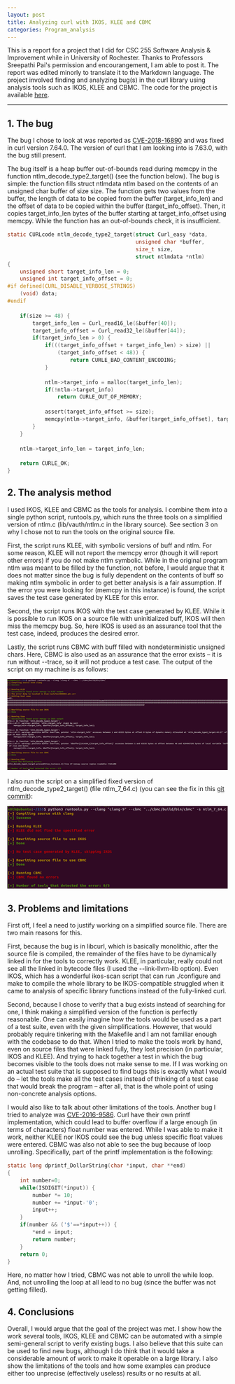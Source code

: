 ```yaml
---
layout: post
title: Analyzing curl with IKOS, KLEE and CBMC
categories: Program_analysis
---
```


This is a report for a project that I did for CSC 255 Software Analysis & Improvement while in University of Rochester. Thanks to Professors Sreepathi Pai's permission and encourangement, I am able to post it. The report was edited minorly to translate it to the Markdown language.
The project involved finding and analyzing bug(s) in the curl library using analysis tools such as IKOS, KLEE and CBMC. The code for the project is available [here](https://github.com/x0th/analyzing-curl).

---
## 1. **The bug**

The bug I chose to look at was reported as [CVE-2018-16890](https://curl.se/docs/CVE-2018-16890.html) and was fixed in curl version 7.64.0. The version of curl that I am looking into is 7.63.0, with the bug still present.

The bug itself is a heap buffer out-of-bounds read during memcpy in the function ntlm_decode_type2_target() (see the function below). The bug is simple: the function fills struct ntlmdata ntlm based on the contents of an unsigned char buffer of size size. The function gets two values from the buffer, the length of data to be copied from the buffer (target_info_len) and the offset of data to be copied within the buffer (target_info_offset). Then, it copies target_info_len bytes of the buffer starting at target_info_offset using memcpy. While the function has an out-of-bounds check, it is insufficient.

```c
static CURLcode ntlm_decode_type2_target(struct Curl_easy *data,
										 unsigned char *buffer,
										 size_t size,
										 struct ntlmdata *ntlm)
{
	unsigned short target_info_len = 0;
	unsigned int target_info_offset = 0;
#if defined(CURL_DISABLE_VERBOSE_STRINGS)
	(void) data;
#endif

	if(size >= 48) {
		target_info_len = Curl_read16_le(&buffer[40]);
		target_info_offset = Curl_read32_le(&buffer[44]);
		if(target_info_len > 0) {
			if(((target_info_offset + target_info_len) > size) ||
				(target_info_offset < 48)) {
					return CURLE_BAD_CONTENT_ENCODING;
			}

			ntlm->target_info = malloc(target_info_len);
			if(!ntlm->target_info)
				return CURLE_OUT_OF_MEMORY;

			assert(target_info_offset >= size);
			memcpy(ntlm->target_info, &buffer[target_info_offset], target_info_len);
		}
	}

	ntlm->target_info_len = target_info_len;

	return CURLE_OK;
}
```

## 2. **The analysis method**

I used IKOS, KLEE and CBMC as the tools for analysis. I combine them into a single python script, runtools.py, which runs the three tools on a simplified version of ntlm.c (lib/vauth/ntlm.c in the library source). See section 3 on why I chose not to run the tools on the original source file.

First, the script runs KLEE, with symbolic versions of buff and ntlm. For some reason, KLEE will not report the memcpy error (though it will report other errors) if you do not make ntlm symbolic. While in the original program ntlm was meant to be filled by the function, not before, I would argue that it does not matter since the bug is fully dependent on the contents of buff so making ntlm symbolic in order to get better analysis is a fair assumption. If the error you were looking for (memcpy in this instance) is found, the script saves the test case generated by KLEE for this error.

Second, the script runs IKOS with the test case generated by KLEE. While it is possible to run IKOS on a source file with uninitialized buff, IKOS will then miss the memcpy bug. So, here IKOS is used as an assurance tool that the test case, indeed, produces the desired error.

Lastly, the script runs CBMC with buff filled with nondeterministic unsigned chars. Here, CBMC is also used as an assurance that the error exists – it is run without --trace, so it will not produce a test case.
The output of the script on my machine is as follows:

![alt text](/images/analyzing_curl_1.png "Bug output")

I also run the script on a simplified fixed version of ntlm_decode_type2_target() (file ntlm_7_64.c) (you can see the fix in this [git commit](https://github.com/curl/curl/commit/b780b30d1377adb10bbe774835f49e9b237fb9bb)):

![alt text](/images/analyzing_curl_2.png "Fixed output")

## 3. Problems and limitations

First off, I feel a need to justify working on a simplified source file. There are two main reasons for this.

First, because the bug is in libcurl, which is basically monolithic, after the source file is compiled, the remainder of the files have to be dynamically linked in for the tools to correctly work. KLEE, in particular, really could not see all the linked in bytecode files (I used the --link-llvm-lib option). Even IKOS, which has a wonderful ikos-scan script that can run ./configure and make to compile the whole library to be IKOS-compatible struggled when it came to analysis of specific library functions instead of the fully-linked curl.

Second, because I chose to verify that a bug exists instead of searching for one, I think making a simplified version of the function is perfectly reasonable. One can easily imagine how the tools would be used as a part of a test suite, even with the given simplifications. However, that would probably require tinkering with the Makefile and I am not familiar enough with the codebase to do that. When I tried to make the tools work by hand, even on source files that were linked fully, they lost precision (in particular, IKOS and KLEE). And trying to hack together a test in which the bug becomes visible to the tools does not make sense to me. If I was working on an actual test suite that is supposed to find bugs this is exactly what I would do – let the tools make all the test cases instead of thinking of a test case that would break the program – after all, that is the whole point of using non-concrete analysis options.

I would also like to talk about other limitations of the tools. Another bug I tried to analyze was [CVE-2016-9586](https://curl.se/docs/CVE-2016-9586.html). Curl have their own printf implementation, which could lead to buffer overflow if a large enough (in terms of characters) float number was entered. While I was able to make it work, neither KLEE nor IKOS could see the bug unless specific float values were entered. CBMC was also not able to see the bug because of loop unrolling. Specifically, part of the printf implementation is the following:
```c
static long dprintf_DollarString(char *input, char **end)
{
	int number=0;
	while(ISDIGIT(*input)) {
		number *= 10;
		number += *input-'0';
		input++;
	}
	if(number && ('$'==*input++)) {
		*end = input;
		return number;
	}
	return 0;
}
```
Here, no matter how I tried, CBMC was not able to unroll the while loop. And, not unrolling the loop at all lead to no bug (since the buffer was not getting filled).

## 4. Conclusions

Overall, I would argue that the goal of the project was met. I show how the work several tools, IKOS, KLEE and CBMC can be automated with a simple semi-general script to verify existing bugs. I also believe that this suite can be used to find new bugs, although I do think that it would take a considerable amount of work to make it operable on a large library. I also show the limitations of the tools and how some examples can produce either too unprecise (effectively useless) results or no results at all.